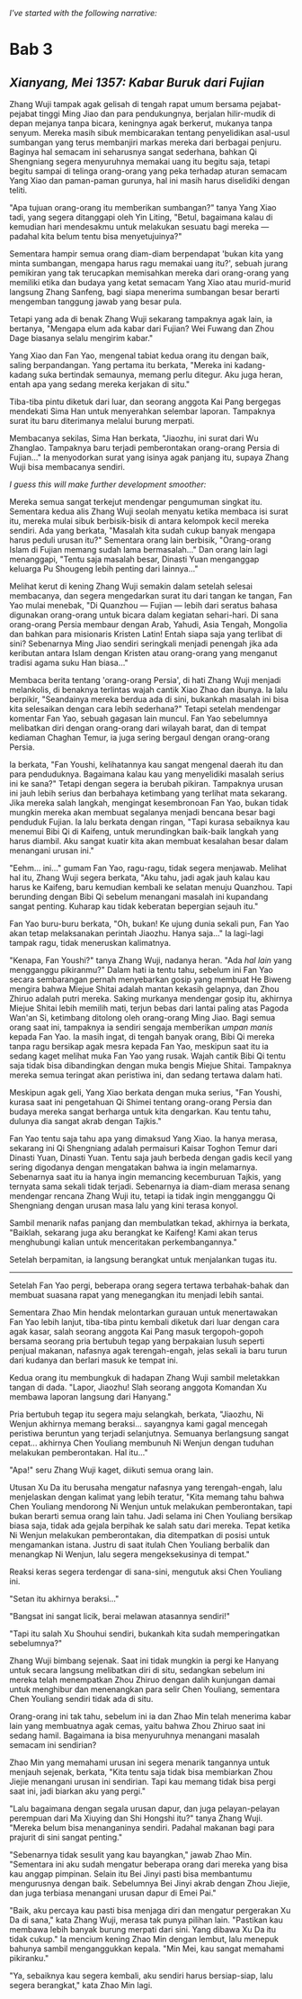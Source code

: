 *I've started with the following narrative:*

# Bab 3
## *Xianyang, Mei 1357: Kabar Buruk dari Fujian*

Zhang Wuji tampak agak gelisah di tengah rapat umum bersama pejabat-pejabat tinggi Ming Jiao dan para pendukungnya, berjalan hilir-mudik di depan mejanya tanpa bicara, keningnya agak berkerut, mukanya tanpa senyum. Mereka masih sibuk membicarakan tentang penyelidikan asal-usul sumbangan yang terus membanjiri markas mereka dari berbagai penjuru. Baginya hal semacam ini seharusnya sangat sederhana, bahkan Qi Shengniang segera menyuruhnya memakai uang itu begitu saja, tetapi begitu sampai di telinga orang-orang yang peka terhadap aturan semacam Yang Xiao dan paman-paman gurunya, hal ini masih harus diselidiki dengan teliti.

"Apa tujuan orang-orang itu memberikan sumbangan?" tanya Yang Xiao tadi, yang segera ditanggapi oleh Yin Liting, "Betul, bagaimana kalau di kemudian hari mendesakmu untuk melakukan sesuatu bagi mereka — padahal kita belum tentu bisa menyetujuinya?"

Sementara hampir semua orang diam-diam berpendapat 'bukan kita yang minta sumbangan, mengapa harus ragu memakai uang itu?', sebuah jurang pemikiran yang tak terucapkan memisahkan mereka dari orang-orang yang memiliki etika dan budaya yang ketat semacam Yang Xiao atau murid-murid langsung Zhang Sanfeng, bagi siapa menerima sumbangan besar berarti mengemban tanggung jawab yang besar pula.

Tetapi yang ada di benak Zhang Wuji sekarang tampaknya agak lain, ia bertanya, "Mengapa elum ada kabar dari Fujian? Wei Fuwang dan Zhou Dage biasanya selalu mengirim kabar."

Yang Xiao dan Fan Yao, mengenal tabiat kedua orang itu dengan baik, saling berpandangan. Yang pertama itu berkata, "Mereka ini kadang-kadang suka bertindak semaunya, memang perlu ditegur. Aku juga heran, entah apa yang sedang mereka kerjakan di situ."

Tiba-tiba pintu diketuk dari luar, dan seorang anggota Kai Pang bergegas mendekati Sima Han untuk menyerahkan selembar laporan. Tampaknya surat itu baru diterimanya melalui burung merpati.

Membacanya sekilas, Sima Han berkata, "Jiaozhu, ini surat dari Wu Zhanglao. Tampaknya baru terjadi pemberontakan orang-orang Persia di Fujian..." Ia menyodorkan surat yang isinya agak panjang itu, supaya Zhang Wuji bisa membacanya sendiri.

*I guess this will make further development smoother:*

Mereka semua sangat terkejut mendengar pengumuman singkat itu. Sementara kedua alis Zhang Wuji seolah menyatu ketika membaca isi surat itu, mereka mulai sibuk berbisik-bisik di antara kelompok kecil mereka sendiri. Ada yang berkata, "Masalah kita sudah cukup banyak mengapa harus peduli urusan itu?" Sementara orang lain berbisik, "Orang-orang Islam di Fujian memang sudah lama bermasalah..." Dan orang lain lagi menanggapi, "Tentu saja masalah besar, Dinasti Yuan menganggap keluarga Pu Shougeng lebih penting dari lainnya..."

Melihat kerut di kening Zhang Wuji semakin dalam setelah selesai membacanya, dan segera mengedarkan surat itu dari tangan ke tangan, Fan Yao mulai menebak, "Di Quanzhou — Fujian — lebih dari seratus bahasa digunakan orang-orang untuk bicara dalam kegiatan sehari-hari. Di sana orang-orang Persia membaur dengan Arab, Yahudi, Asia Tengah, Mongolia dan bahkan para misionaris Kristen Latin! Entah siapa saja yang terlibat di sini? Sebenarnya Ming Jiao sendiri seringkali menjadi penengah jika ada keributan antara Islam dengan Kristen atau orang-orang yang menganut tradisi agama suku Han biasa..."

Membaca berita tentang 'orang-orang Persia', di hati Zhang Wuji menjadi melankolis, di benaknya terlintas wajah cantik Xiao Zhao dan ibunya. Ia lalu berpikir, "Seandainya mereka berdua ada di sini, bukankah masalah ini bisa kita selesaikan dengan cara lebih sederhana?" Tetapi setelah mendengar komentar Fan Yao, sebuah gagasan lain muncul. Fan Yao sebelumnya melibatkan diri dengan orang-orang dari wilayah barat, dan di tempat kediaman Chaghan Temur, ia juga sering bergaul dengan orang-orang Persia.

Ia berkata, "Fan Youshi, kelihatannya kau sangat mengenal daerah itu dan para penduduknya. Bagaimana kalau kau yang menyelidiki masalah serius ini ke sana?" Tetapi dengan segera ia berubah pikiran. Tampaknya urusan ini jauh lebih serius dan berbahaya ketimbang yang terlihat mata sekarang. Jika mereka salah langkah, mengingat kesembronoan Fan Yao, bukan tidak mungkin mereka akan membuat segalanya menjadi bencana besar bagi penduduk Fujian. Ia lalu berkata dengan ringan, "Tapi kurasa sebaiknya kau menemui Bibi Qi di Kaifeng, untuk merundingkan baik-baik langkah yang harus diambil. Aku sangat kuatir kita akan membuat kesalahan besar dalam menangani urusan ini."

"Eehm... ini..." gumam Fan Yao, ragu-ragu, tidak segera menjawab. Melihat hal itu, Zhang Wuji segera berkata, "Aku tahu, jadi agak jauh kalau kau harus ke Kaifeng, baru kemudian kembali ke selatan menuju Quanzhou. Tapi berunding dengan Bibi Qi sebelum menangani masalah ini kupandang sangat penting. Kuharap kau tidak keberatan bepergian sejauh itu."

Fan Yao buru-buru berkata, "Oh, bukan! Ke ujung dunia sekali pun, Fan Yao akan tetap melaksanakan perintah Jiaozhu. Hanya saja..." Ia lagi-lagi tampak ragu, tidak meneruskan kalimatnya.

"Kenapa, Fan Youshi?" tanya Zhang Wuji, nadanya heran. "Ada *hal lain* yang mengganggu pikiranmu?" Dalam hati ia tentu tahu, sebelum ini Fan Yao secara sembarangan pernah menyebarkan gosip yang membuat He Biweng mengira bahwa Miejue Shitai adalah mantan kekasih gelapnya, dan Zhou Zhiruo adalah putri mereka. Saking murkanya mendengar gosip itu, akhirnya Miejue Shitai lebih memilih mati, terjun bebas dari lantai paling atas Pagoda Wan'an Si, ketimbang ditolong oleh orang-orang Ming Jiao. Bagi semua orang saat ini, tampaknya ia sendiri sengaja memberikan *umpan manis* kepada Fan Yao. Ia masih ingat, di tengah banyak orang, Bibi Qi mereka tanpa ragu bersikap agak mesra kepada Fan Yao, meskipun saat itu ia sedang kaget melihat muka Fan Yao yang rusak. Wajah cantik Bibi Qi tentu saja tidak bisa dibandingkan dengan muka bengis Miejue Shitai. Tampaknya mereka semua teringat akan peristiwa ini, dan sedang tertawa dalam hati.

Meskipun agak geli, Yang Xiao berkata dengan muka serius, "Fan Youshi, kurasa saat ini pengetahuan Qi Shimei tentang orang-orang Persia dan budaya mereka sangat berharga untuk kita dengarkan. Kau tentu tahu, dulunya dia sangat akrab dengan Tajkis."

Fan Yao tentu saja tahu apa yang dimaksud Yang Xiao. Ia hanya merasa, sekarang ini Qi Shengniang adalah permaisuri Kaisar Toghon Temur dari Dinasti Yuan, Dinasti Yuan. Tentu saja jauh berbeda dengan gadis kecil yang sering digodanya dengan mengatakan bahwa ia ingin melamarnya. Sebenarnya saat itu ia hanya ingin memancing kecemburuan Tajkis, yang ternyata sama sekali tidak terjadi. Sebenarnya ia diam-diam merasa senang mendengar rencana Zhang Wuji itu, tetapi ia tidak ingin mengganggu Qi Shengniang dengan urusan masa lalu yang kini terasa konyol.

Sambil menarik nafas panjang dan membulatkan tekad, akhirnya ia berkata, "Baiklah, sekarang juga aku berangkat ke Kaifeng! Kami akan terus menghubungi kalian untuk menceritakan perkembangannya."

Setelah berpamitan, ia langsung berangkat untuk menjalankan tugas itu.

---

Setelah Fan Yao pergi, beberapa orang segera tertawa terbahak-bahak dan membuat suasana rapat yang menegangkan itu menjadi lebih santai.

Sementara Zhao Min hendak melontarkan gurauan untuk menertawakan Fan Yao lebih lanjut, tiba-tiba pintu kembali diketuk dari luar dengan cara agak kasar, salah seorang anggota Kai Pang masuk tergopoh-gopoh bersama seorang pria bertubuh tegap yang berpakaian lusuh seperti penjual makanan, nafasnya agak terengah-engah, jelas sekali ia baru turun dari kudanya dan berlari masuk ke tempat ini.

Kedua orang itu membungkuk di hadapan Zhang Wuji sambil meletakkan tangan di dada. "Lapor, Jiaozhu! Slah seorang anggota Komandan Xu membawa laporan langsung dari Hanyang."

Pria bertubuh tegap itu segera maju selangkah, berkata, "Jiaozhu, Ni Wenjun akhirnya memang beraksi... sayangnya kami gagal mencegah peristiwa beruntun yang terjadi selanjutnya. Semuanya berlangsung sangat cepat... akhirnya Chen Youliang membunuh Ni Wenjun dengan tuduhan melakukan pemberontakan. Hal itu..."

"Apa!" seru Zhang Wuji kaget, diikuti semua orang lain.

Utusan Xu Da itu berusaha mengatur nafasnya yang terengah-engah, lalu menjelaskan dengan kalimat yang lebih teratur, "Kita memang tahu bahwa Chen Youliang mendorong Ni Wenjun untuk melakukan pemberontakan, tapi bukan berarti semua orang lain tahu. Jadi selama ini Chen Youliang bersikap biasa saja, tidak ada gejala berpihak ke salah satu dari mereka. Tepat ketika Ni Wenjun melakukan pemberontakan, dia ditempatkan di posisi untuk mengamankan istana. Justru di saat itulah Chen Youliang berbalik dan menangkap Ni Wenjun, lalu segera mengeksekusinya di tempat."

Reaksi keras segera terdengar di sana-sini, mengutuk aksi Chen Youliang ini.

"Setan itu akhirnya beraksi..."

"Bangsat ini sangat licik, berai melawan atasannya sendiri!"

"Tapi itu salah Xu Shouhui sendiri, bukankah kita sudah memperingatkan sebelumnya?"

Zhang Wuji bimbang sejenak. Saat ini tidak mungkin ia pergi ke Hanyang untuk secara langsung melibatkan diri di situ, sedangkan sebelum ini mereka telah menempatkan Zhou Zhiruo dengan dalih kunjungan damai untuk menghibur dan menenangkan para selir Chen Youliang, sementara Chen Youliang sendiri tidak ada di situ.

Orang-orang ini tak tahu, sebelum ini ia dan Zhao Min telah menerima kabar lain yang membuatnya agak cemas, yaitu bahwa Zhou Zhiruo saat ini sedang hamil. Bagaimana ia bisa menyuruhnya menangani masalah semacam ini sendirian?

Zhao Min yang memahami urusan ini segera menarik tangannya untuk menjauh sejenak, berkata, "Kita tentu saja tidak bisa membiarkan Zhou Jiejie menangani urusan ini sendirian. Tapi kau memang tidak bisa pergi saat ini, jadi biarkan aku yang pergi."

"Lalu bagaimana dengan segala urusan dapur, dan juga pelayan-pelayan perempuan dari Ma Xiuying dan Shi Hongshi itu?" tanya Zhang Wuji. "Mereka belum bisa menanganinya sendiri. Padahal makanan bagi para prajurit di sini sangat penting."

"Sebenarnya tidak sesulit yang kau bayangkan," jawab Zhao Min. "Sementara ini aku sudah mengatur beberapa orang dari mereka yang bisa kau anggap pimpinan. Selain itu Bei Jinyi pasti bisa membantumu mengurusnya dengan baik. Sebelumnya Bei Jinyi akrab dengan Zhou Jiejie, dan juga terbiasa menangani urusan dapur di Emei Pai."

"Baik, aku percaya kau pasti bisa menjaga diri dan mengatur pergerakan Xu Da di sana," kata Zhang Wuji, merasa tak punya pilihan lain. "Pastikan kau membawa lebih banyak burung merpati dari sini. Yang dibawa Xu Da itu tidak cukup." Ia mencium kening Zhao Min dengan lembut, lalu menepuk bahunya sambil menganggukkan kepala. "Min Mei, kau sangat memahami pikiranku."

"Ya, sebaiknya kau segera kembali, aku sendiri harus bersiap-siap, lalu segera berangkat," kata Zhao Min lagi.

